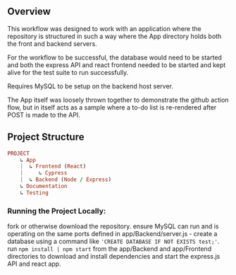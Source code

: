 ## Overview
This workflow was designed to work with an application where the repository is structured in such a way where the App directory holds both the front and backend servers. 

For the workflow to be successful, the database would need to be started and both the express API and react frontend needed to be started and kept alive for the test suite to run successfully. 

Requires MySQL to be setup on the backend host server.

The App itself was loosely thrown together to demonstrate the github action flow, but in itself acts as a sample where a to-do list is re-rendered after POST is made to the API. 

## Project Structure
```rb
PROJECT
    ↳ App
    ⏐  ↳ Frontend (React)
    ⏐     ↳ Cypress
    ⏐  ↳ Backend (Node / Express)
    ↳ Documentation
    ↳ Testing
```

### Running the Project Locally:
fork or otherwise download the repository.
ensure MySQL can run and is operating on the same ports defined in app/Backend/server.js - create a database using a command like `'CREATE DATABASE IF NOT EXISTS test;'`.
run `npm install | npm start` from the app/Backend and app/Frontend directories to download and install dependencies and start the express.js API and react app. 
